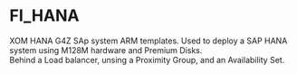 # FI_HANA
XOM HANA G4Z SAp system ARM templates.  Used to deploy a SAP HANA system using M128M hardware and Premium Disks.  
Behind a Load balancer, unsing a Proximity Group, and an Availability Set.
